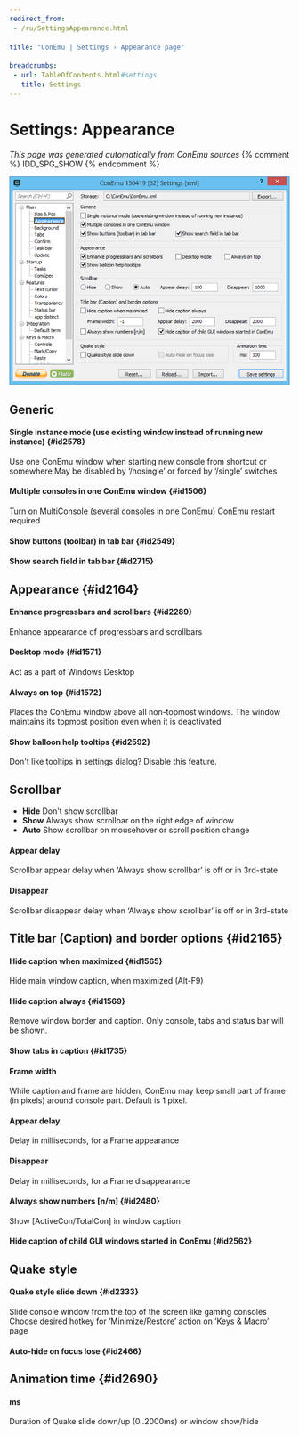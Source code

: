 ```yaml
---
redirect_from:
 - /ru/SettingsAppearance.html

title: "ConEmu | Settings › Appearance page"

breadcrumbs:
 - url: TableOfContents.html#settings
   title: Settings
---
```


# Settings: Appearance

*This page was generated automatically from ConEmu sources*
{% comment %} IDD_SPG_SHOW {% endcomment %}

![ConEmu Settings: Appearance](/img/Settings-Appearance.png)



## Generic

#### Single instance mode (use existing window instead of running new instance)  {#id2578}
Use one ConEmu window when starting new console from shortcut or somewhere May be disabled by ‘/nosingle’ or forced by ‘/single’ switches

#### Multiple consoles in one ConEmu window  {#id1506}
Turn on MultiConsole (several consoles in one ConEmu) ConEmu restart required

#### Show buttons (toolbar) in tab bar  {#id2549}


#### Show search field in tab bar  {#id2715}




## Appearance  {#id2164}

#### Enhance progressbars and scrollbars  {#id2289}
Enhance appearance of progressbars and scrollbars

#### Desktop mode  {#id1571}
Act as a part of Windows Desktop

#### Always on top  {#id1572}
Places the ConEmu window above all non-topmost windows. The window maintains its topmost position even when it is deactivated

#### Show balloon help tooltips  {#id2592}
Don't like tooltips in settings dialog? Disable this feature.



## Scrollbar




* **Hide** Don't show scrollbar
* **Show** Always show scrollbar on the right edge of window
* **Auto** Show scrollbar on mousehover or scroll position change




#### Appear delay
Scrollbar appear delay when ‘Always show scrollbar’ is off or in 3rd-state

#### Disappear
Scrollbar disappear delay when ‘Always show scrollbar’ is off or in 3rd-state



## Title bar (Caption) and border options  {#id2165}

#### Hide caption when maximized  {#id1565}
Hide main window caption, when maximized (Alt-F9)

#### Hide caption always  {#id1569}
Remove window border and caption. Only console, tabs and status bar will be shown.

#### Show tabs in caption  {#id1735}


#### Frame width
While caption and frame are hidden, ConEmu may keep small part of frame (in pixels) around console part. Default is 1 pixel.

#### Appear delay
Delay in milliseconds, for a Frame appearance

#### Disappear
Delay in milliseconds, for a Frame disappearance

#### Always show numbers [n/m]  {#id2480}
Show [ActiveCon/TotalCon] in window caption

#### Hide caption of child GUI windows started in ConEmu  {#id2562}




## Quake style

#### Quake style slide down  {#id2333}
Slide console window from the top of the screen like gaming consoles Choose desired hotkey for ‘Minimize/Restore’ action on ‘Keys & Macro’ page

#### Auto-hide on focus lose  {#id2466}




## Animation time  {#id2690}



#### ms
Duration of Quake slide down/up (0..2000ms) or window show/hide



